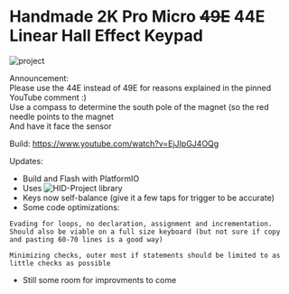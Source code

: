 # Handmade 2K Pro Micro ~~49E~~ 44E Linear Hall Effect Keypad

![project](https://raw.githubusercontent.com/chent7/hall-keypad/master/img/project.JPG)

Announcement: \
Please use the 44E instead of 49E for reasons explained in the pinned YouTube comment :) \
Use a compass to determine the south pole of the magnet (so the red needle points to the magnet \
And have it face the sensor

Build:
https://www.youtube.com/watch?v=EjJIpGJ4OQg

Updates:
* Build and Flash with PlatformIO
* Uses ![HID-Project library](https://registry.platformio.org/libraries/nicohood/HID-Project)
* Keys now self-balance (give it a few taps for trigger to be accurate)
* Some code optimizations:
```
Evading for loops, no declaration, assignment and incrementation. Should also be viable on a full size keyboard (but not sure if copy and pasting 60-70 lines is a good way)

Minimizing checks, outer most if statements should be limited to as little checks as possible
```
* Still some room for improvments to come
